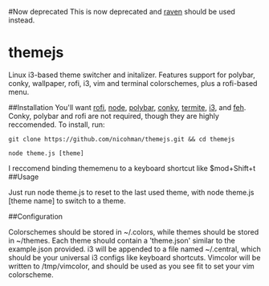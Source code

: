 #Now deprecated
This is now deprecated and [raven](https:://github.com/nicohman/raven) should be used instead.
# themejs
Linux i3-based theme switcher and initalizer. Features support for polybar, conky, wallpaper, rofi, i3, vim and terminal colorschemes, plus a rofi-based menu.

##Installation
You'll want [rofi](https://github.com/DaveDavenport/rofi), [node](https://nodejs.org/en/), [polybar](https://github.com/jaagr/polybar), [conky](https://github.com/brndnmtthws/conky), [termite](https://github.com/thestinger/termite/), [i3](https://github.com/i3/i3), and [feh](https://github.com/derf/feh). Conky, polybar and rofi are not required, though they are highly reccomended. To install, run:

`git clone https://github.com/nicohman/themejs.git && cd themejs`

`node theme.js [theme]`

I reccomend binding thememenu to a keyboard shortcut like $mod+Shift+t
##Usage

Just run node theme.js to reset to the last used theme, with node theme.js [theme name] to switch to a theme.

##Configuration

Colorschemes should be stored in ~/.colors, while themes should be stored in ~/themes.
Each theme should contain a 'theme.json' similar to the example.json provided. i3 will be appended to a file named ~/.central, which should be your universal i3 configs like keyboard shortcuts. Vimcolor will be written to /tmp/vimcolor, and should be used as you see fit to set your vim colorscheme.
